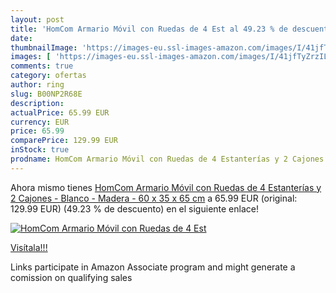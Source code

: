 ```yaml
---
layout: post
title: 'HomCom Armario Móvil con Ruedas de 4 Est al 49.23 % de descuento'
date: 
thumbnailImage: 'https://images-eu.ssl-images-amazon.com/images/I/41jfTyZrzIL._SL200_.jpg'
images: [ 'https://images-eu.ssl-images-amazon.com/images/I/41jfTyZrzIL._SL200_.jpg' ]
comments: true
category: ofertas
author: ring
slug: B00NP2R68E
description:
actualPrice: 65.99 EUR
currency: EUR
price: 65.99
comparePrice: 129.99 EUR
inStock: true
prodname: HomCom Armario Móvil con Ruedas de 4 Estanterías y 2 Cajones - Blanco - Madera - 60 x 35 x 65 cm
---
```


Ahora mismo tienes [HomCom Armario Móvil con Ruedas de 4 Estanterías y 2 Cajones - Blanco - Madera - 60 x 35 x 65 cm](https://www.amazon.es/dp/B00NP2R68E/?tag=tolees-21) a 65.99 EUR (original: 129.99 EUR) (49.23 %  de descuento) en el siguiente enlace!

[![HomCom Armario Móvil con Ruedas de 4 Est](https://images-eu.ssl-images-amazon.com/images/I/41jfTyZrzIL._SL200_.jpg)](https://www.amazon.es/dp/B00NP2R68E/?tag=tolees-21)

[Visítala!!!](https://www.amazon.es/dp/B00NP2R68E/?tag=tolees-21)

Links participate in Amazon Associate program and might generate a comission on qualifying sales
